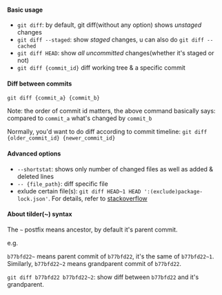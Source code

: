 #### Basic usage

- `git diff`: by default, git diff(without any option) shows *unstaged* changes
- `git diff --staged`: show *staged* changes, u can also do `git diff --cached`
- `git diff HEAD`: show *all uncommitted* changes(whether it's staged or not)
- `git diff {commit_id}` diff working tree & a specific commit

#### Diff between commits

`git diff {commit_a} {commit_b}`

Note: the order of commit id matters, the above command basically says: compared to `commit_a` what's changed by `commit_b`

Normally, you'd want to do diff according to commit timeline: `git diff {older_commit_id} {newer_commit_id}`

#### Advanced options

- `--shortstat`:  shows only number of changed files as well as added & deleted lines
- `-- {file_path}`: diff specific file
- exlude certain file(s): `git diff HEAD~1 HEAD ':(exclude)package-lock.json'`. For details, refer to [stackoverflow](https://stackoverflow.com/questions/10415100/exclude-file-from-git-diff)

#### About tilder(~) syntax

The `~` postfix means ancestor, by default it's parent commit. 

e.g. 

`b77bfd22~` means parent commit of `b77bfd22`, it's the same of `b77bfd22~1`. Similarly, `b77bfd22~2` means grandparent commit of `b77bfd22`.

`git diff b77bfd22 b77bfd22~2`: show diff between `b77bfd22` and it's grandparent.
